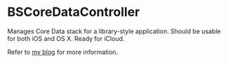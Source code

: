 BSCoreDataController
====================

Manages Core Data stack for a library-style application. Should be usable for both iOS and OS X. Ready for iCloud.

Refer to [my blog](http://cutecoder.org/tag/bscoredatacontroller/) for more information.

